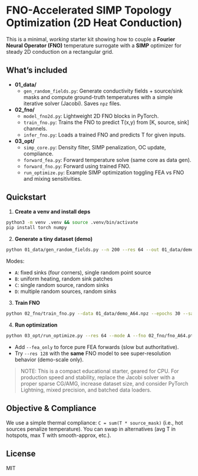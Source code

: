 
# FNO-Accelerated SIMP Topology Optimization (2D Heat Conduction)

This is a minimal, *working* starter kit showing how to couple a **Fourier Neural Operator (FNO)**
temperature surrogate with a **SIMP** optimizer for steady 2D conduction on a rectangular grid.

## What’s included
- **01_data/**
  - `gen_random_fields.py`: Generate conductivity fields + source/sink masks and compute ground-truth temperatures with a simple iterative solver (Jacobi). Saves `npz` files.
- **02_fno/**
  - `model_fno2d.py`: Lightweight 2D FNO blocks in PyTorch.
  - `train_fno.py`: Trains the FNO to predict T(x,y) from [K, source, sink] channels.
  - `infer_fno.py`: Loads a trained FNO and predicts T for given inputs.
- **03_opt/**
  - `simp_core.py`: Density filter, SIMP penalization, OC update, compliance.
  - `forward_fea.py`: Forward temperature solve (same core as data gen).
  - `forward_fno.py`: Forward using trained FNO.
  - `run_optimize.py`: Example SIMP optimization toggling FEA vs FNO and mixing sensitivities.

## Quickstart

1. **Create a venv and install deps**
```bash
python3 -m venv .venv && source .venv/bin/activate
pip install torch numpy
```

2. **Generate a tiny dataset (demo)**
```bash
python 01_data/gen_random_fields.py --n 200 --res 64 --out 01_data/demo_A64.npz --mode A
```
Modes:
- `A`: fixed sinks (four corners), single random point source
- `B`: uniform heating, random sink patches
- `C`: single random source, random sinks
- `D`: multiple random sources, random sinks

3. **Train FNO**
```bash
python 02_fno/train_fno.py --data 01_data/demo_A64.npz --epochs 30 --save 02_fno/fno_A64.pt
```

4. **Run optimization**
```bash
python 03_opt/run_optimize.py --res 64 --mode A --fno 02_fno/fno_A64.pt --iters 60 --use_fno --fea_every 10
```
- Add `--fea_only` to force pure FEA forwards (slow but authoritative).
- Try `--res 128` with the **same** FNO model to see super-resolution behavior (demo-scale only).

> NOTE: This is a compact educational starter, geared for CPU. For production speed and stability, replace the Jacobi solver with a proper sparse CG/AMG, increase dataset size, and consider PyTorch Lightning, mixed precision, and batched data loaders.

## Objective & Compliance
We use a simple thermal compliance: `C = sum(T * source_mask)` (i.e., hot sources penalize temperature).
You can swap in alternatives (avg T in hotspots, max T with smooth-approx, etc.).

## License
MIT
